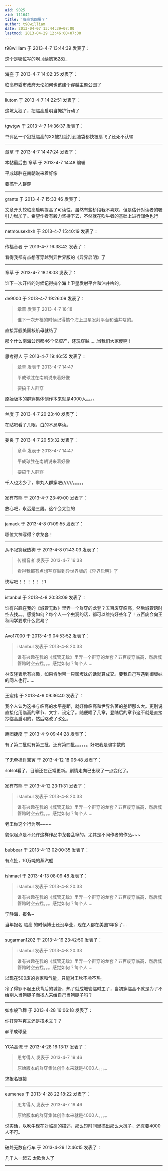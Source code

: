 ```yaml
---
aid: 9025
zid: 111642
title: '临高第四屠？'
author: t98william
date: 2013-04-07 13:44:39+07:00
lastmod: 2013-04-29 12:46:00+07:00
---
```


t98william 于 2013-4-7 13:44:39 发表了：

这个是哪位写的啊[《续航1628》](http://read.qidian.com/BookReader/2681851.aspx)

---------

海盗 于 2013-4-7 14:02:35 发表了：

临高市委市政府无论如何也该建个穿越主题公园了

---------

liutom 于 2013-4-7 14:22:51 发表了：

这坑太狠了，把临高启明当掩护行动了

---------

tgwtgw 于 2013-4-7 14:36:37 发表了：

书评区一个狠批临高的XX被打脸打到脑袋都快被扇飞了还死不认输

---------

章草 于 2013-4-7 14:47:24 发表了：

本帖最后由 章草 于 2013-4-7 14:48 编辑 

平成球胜在南朝说来着好像

要搞千人群穿

---------

grants 于 2013-4-7 15:33:46 发表了：

文章开头较临高启明提高了可读性，虽然有些桥段我不喜欢，但是估计对读者的吸引力增加了。希望作者有毅力坚持下去，不然就在吹牛者的基础上进行润色也行

---------

netmousexhxh 于 2013-4-7 15:40:19 发表了：



---------

传福音者 于 2013-4-7 16:38:42 发表了：

看得我都有点想写穿越到异世界版的《异界启明》了

---------

章草 于 2013-4-7 18:18:03 发表了：

谁下一次开档的时候记得搞个海上卫星发射平台和油井啥的。

---------

de9000 于 2013-4-7 19:26:09 发表了：

> 章草 发表于 2013-4-7 18:18
> 
> 谁下一次开档的时候记得搞个海上卫星发射平台和油井啥的。



直接弄艘美国核航母就结了

那个什么南海公司都46个亿资产，还玩穿越……当我们大家傻啊！

---------

思考得人 于 2013-4-7 19:46:55 发表了：

> 章草 发表于 2013-4-7 14:47
> 
> 平成球胜在南朝说来着好像
> 
> 要搞千人群穿



原始版本的群穿集体创作本来就是4000人。。。。

---------

兰度 于 2013-4-7 20:23:40 发表了：

在贴吧看了几眼，白的不忍卒读。

---------

姜良 于 2013-4-7 20:53:32 发表了：

> 章草 发表于 2013-4-7 14:47
> 
> 平成球胜在南朝说来着好像
> 
> 要搞千人群穿



千人也太少了，睾丸人群穿吧///////。。。。。

---------

家有布熊 于 2013-4-7 23:49:00 发表了：

放心吧，永远是三屠。这个会太监的

---------

jamack 于 2013-4-8 01:09:55 发表了：

哪位大神写得？求龙套！

---------

从不寂寞我热狗 于 2013-4-8 01:43:03 发表了：

> 传福音者 发表于 2013-4-7 16:38
> 
> 看得我都有点想写穿越到异世界版的《异界启明》了



快写吧！！！！！！1

---------

istanbul 于 2013-4-8 20:33:09 发表了：

谁有兴趣在我的《城管无敌》里弄一个群穿的龙套？五百废穿临高，然后城管跨时空去找。。。感觉如何？每个人一个虫洞的话，都可以维持好些年了！五百废会向王秋同学要求什么贸易？

---------

Avo17000 于 2013-4-9 04:53:52 发表了：

> istanbul 发表于 2013-4-8 20:33
> 
> 谁有兴趣在我的《城管无敌》里弄一个群穿的龙套？五百废穿临高，然后城管跨时空去找。。。感觉如何？每个人 ...



林汉隆表示有兴趣，如果肯附带一只御坂妹的话就算成交。要我自己写遇到御坂妹的同人也行……

---------

王宏伟 于 2013-4-9 09:36:40 发表了：

我个人认为这书与临高的水平差距，就好像临高和世界名著的差距那么大。更别说直接化用临高的章节、文字、设定了。随便瞄了几章，登陆后的章节这不就是直接抄临高启明的，然后略改了改么。

---------

鹰团捷度 于 2013-4-9 09:44:28 发表了：

有了第二批就有第三批，还有第四批。。。。。。好吧我是骗字数的

---------

了无牵挂肖宝寅 于 2013-4-12 18:06:48 发表了：

:lol:lol看了，目前还在正常更新。剧情走向已出现了一点变化了。

---------

家有布熊 于 2013-4-12 23:11:31 发表了：

> istanbul 发表于 2013-4-8 20:33
> 
> 谁有兴趣在我的《城管无敌》里弄一个群穿的龙套？五百废穿临高，然后城管跨时空去找。。。感觉如何？每个人 ...



老王你这个行为啊~~~~

貌似起点是不允许这样作品中龙套乱窜的。尤其是不同作者的作品~~~

---------

bubbear 于 2013-4-13 02:00:35 发表了：

有点扯，10万吨的蒸汽船

---------

ishmael 于 2013-4-13 08:09:48 发表了：

> istanbul 发表于 2013-4-8 20:33
> 
> 谁有兴趣在我的《城管无敌》里弄一个群穿的龙套？五百废穿临高，然后城管跨时空去找。。。感觉如何？每个人 ...



宁静海，报名~

当年报名 临高 的时候博士还没毕业，现在人都在美国1年多了…

---------

sugarman1202 于 2013-4-19 23:42:50 发表了：

> istanbul 发表于 2013-4-8 20:33
> 
> 谁有兴趣在我的《城管无敌》里弄一个群穿的龙套？五百废穿临高，然后城管跨时空去找。。。感觉如何？每个人 ...



以现在500废的身家和气量，只能对王秋不冷不热。

冷了得罪不起王秋背后的城管，热了就成城管临时工了，当初穿临高不就是为了不给别人当狗腿子而找人来给自己当狗腿子吗？

---------

如水般飞舞 于 2013-4-28 16:06:18 发表了：

你打算写爽文还是技术文？？

@平成球圣

---------

YCA高流 于 2013-4-28 16:13:17 发表了：

> 思考得人 发表于 2013-4-7 19:46
> 
> 原始版本的群穿集体创作本来就是4000人。。。。



求报名链接

---------

eumenes 于 2013-4-28 22:18:22 发表了：

> 思考得人 发表于 2013-4-7 19:46
> 
> 原始版本的群穿集体创作本来就是4000人。。。。



说实话，以吹牛现在对临高的描述，那么短时间里搞出那么大摊子，还真要4000人不可。

---------

破处无数自行车 于 2013-4-29 12:46:15 发表了：

几千人一起去 太欺负人了

---------

